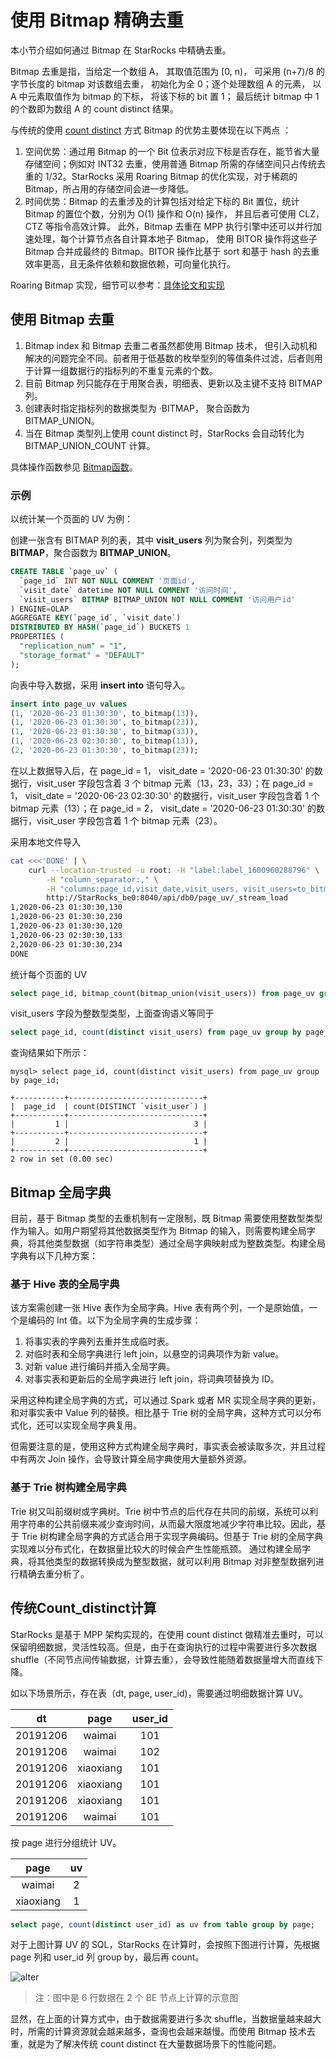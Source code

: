 # 使用 Bitmap 精确去重

本小节介绍如何通过 Bitmap 在 StarRocks 中精确去重。

Bitmap 去重是指，当给定一个数组 A， 其取值范围为 [0, n)， 可采用 (n+7)/8 的字节长度的 bitmap 对该数组去重， 初始化为全 0；逐个处理数组 A 的元素， 以 A 中元素取值作为 bitmap 的下标， 将该下标的 bit 置 1； 最后统计 bitmap 中 1 的个数即为数组 A 的 count distinct 结果。

与传统的使用 [count distinct](#传统count_distinct计算) 方式 Bitmap 的优势主要体现在以下两点 ：

1. 空间优势：通过用 Bitmap 的一个 Bit 位表示对应下标是否存在，能节省大量存储空间；例如对 INT32 去重，使用普通 Bitmap 所需的存储空间只占传统去重的 1/32。StarRocks 采用 Roaring Bitmap 的优化实现，对于稀疏的 Bitmap，所占用的存储空间会进一步降低。
2. 时间优势：Bitmap 的去重涉及的计算包括对给定下标的 Bit 置位，统计 Bitmap 的置位个数，分别为 O(1) 操作和 O(n) 操作， 并且后者可使用 CLZ，CTZ 等指令高效计算。 此外，Bitmap 去重在 MPP 执行引擎中还可以并行加速处理，每个计算节点各自计算本地子 Bitmap， 使用 BITOR 操作将这些子 Bitmap 合并成最终的 Bitmap。BITOR 操作比基于 sort 和基于 hash 的去重效率更高，且无条件依赖和数据依赖，可向量化执行。

Roaring Bitmap 实现，细节可以参考：[具体论文和实现](https://github.com/RoaringBitmap/RoaringBitmap)

## 使用 Bitmap 去重

1. Bitmap index 和 Bitmap 去重二者虽然都使用 Bitmap 技术， 但引入动机和解决的问题完全不同。前者用于低基数的枚举型列的等值条件过滤，后者则用于计算一组数据行的指标列的不重复元素的个数。
2. 目前 Bitmap 列只能存在于用聚合表，明细表、更新以及主键不支持 BITMAP 列。
3. 创建表时指定指标列的数据类型为 ·BITMAP， 聚合函数为 BITMAP_UNION。
4. 当在 Bitmap 类型列上使用 count distinct 时，StarRocks 会自动转化为 BITMAP_UNION_COUNT 计算。

具体操作函数参见 [Bitmap函数](../sql-reference/sql-functions/bitmap-functions/bitmap_union.md)。

### 示例

以统计某一个页面的 UV 为例：

创建一张含有 BITMAP 列的表，其中 **visit_users** 列为聚合列，列类型为 **BITMAP**，聚合函数为 **BITMAP_UNION**。

  ```sql
  CREATE TABLE `page_uv` (
    `page_id` INT NOT NULL COMMENT '页面id',
    `visit_date` datetime NOT NULL COMMENT '访问时间',
    `visit_users` BITMAP BITMAP_UNION NOT NULL COMMENT '访问用户id'
  ) ENGINE=OLAP
  AGGREGATE KEY(`page_id`, `visit_date`)
  DISTRIBUTED BY HASH(`page_id`) BUCKETS 1
  PROPERTIES (
    "replication_num" = "1",
    "storage_format" = "DEFAULT"
  );
  ```

向表中导入数据，采用 **insert into** 语句导入。

  ```sql
  insert into page_uv values
  (1, '2020-06-23 01:30:30', to_bitmap(13)),
  (1, '2020-06-23 01:30:30', to_bitmap(23)),
  (1, '2020-06-23 01:30:30', to_bitmap(33)),
  (1, '2020-06-23 02:30:30', to_bitmap(13)),
  (2, '2020-06-23 01:30:30', to_bitmap(23));
  ```

在以上数据导入后，在 page_id = 1， visit_date = '2020-06-23 01:30:30' 的数据行，visit_user 字段包含着 3 个 bitmap 元素（13，23，33）；在 page_id = 1， visit_date = '2020-06-23 02:30:30' 的数据行，visit_user 字段包含着 1 个 bitmap 元素（13）；在 page_id = 2， visit_date = '2020-06-23 01:30:30' 的数据行，visit_user 字段包含着 1 个 bitmap 元素（23）。

采用本地文件导入

```bash
cat <<<'DONE' | \
    curl --location-trusted -u root: -H "label:label_1600960288796" \
        -H "column_separator:," \
        -H "columns:page_id,visit_date,visit_users, visit_users=to_bitmap(visit_users)" -T - \
        http://StarRocks_be0:8040/api/db0/page_uv/_stream_load
1,2020-06-23 01:30:30,130
1,2020-06-23 01:30:30,230
1,2020-06-23 01:30:30,120
1,2020-06-23 02:30:30,133
2,2020-06-23 01:30:30,234
DONE
```

统计每个页面的 UV

```sql
select page_id, bitmap_count(bitmap_union(visit_users)) from page_uv group by page_id;
```
visit_users 字段为整数型类型，上面查询语义等同于

```sql
select page_id, count(distinct visit_users) from page_uv group by page_id;
```

查询结果如下所示：

```shell
mysql> select page_id, count(distinct visit_users) from page_uv group by page_id;

+-----------+------------------------------+
|  page_id  | count(DISTINCT `visit_user`) |
+-----------+------------------------------+
|         1 |                            3 |
+-----------+------------------------------+
|         2 |                            1 |
+-----------+------------------------------+
2 row in set (0.00 sec)
```

## Bitmap 全局字典

目前，基于 Bitmap 类型的去重机制有一定限制，既 Bitmap 需要使用整数型类型作为输入。如用户期望将其他数据类型作为 Bitmap 的输入，则需要构建全局字典，将其他类型数据（如字符串类型）通过全局字典映射成为整数类型。构建全局字典有以下几种方案：

### 基于 Hive 表的全局字典

该方案需创建一张 Hive 表作为全局字典。Hive 表有两个列，一个是原始值，一个是编码的 Int 值。以下为全局字典的生成步骤：

1. 将事实表的字典列去重并生成临时表。
2. 对临时表和全局字典进行 left join，以悬空的词典项作为新 value。
3. 对新 value 进行编码并插入全局字典。
4. 对事实表和更新后的全局字典进行 left join，将词典项替换为 ID。

采用这种构建全局字典的方式，可以通过 Spark 或者 MR 实现全局字典的更新，和对事实表中 Value 列的替换。相比基于 Trie 树的全局字典，这种方式可以分布式化，还可以实现全局字典复用。

但需要注意的是，使用这种方式构建全局字典时，事实表会被读取多次，并且过程中有两次 Join 操作，会导致计算全局字典使用大量额外资源。

### 基于 Trie 树构建全局字典

Trie 树又叫前缀树或字典树。Trie 树中节点的后代存在共同的前缀，系统可以利用字符串的公共前缀来减少查询时间，从而最大限度地减少字符串比较。因此，基于 Trie 树构建全局字典的方式适合用于实现字典编码。但基于 Trie 树的全局字典实现难以分布式化，在数据量比较大的时候会产生性能瓶颈。
通过构建全局字典，将其他类型的数据转换成为整型数据，就可以利用 Bitmap 对非整型数据列进行精确去重分析了。

## 传统Count_distinct计算

StarRocks 是基于 MPP 架构实现的，在使用 count distinct 做精准去重时，可以保留明细数据，灵活性较高。但是，由于在查询执行的过程中需要进行多次数据 shuffle（不同节点间传输数据，计算去重），会导致性能随着数据量增大而直线下降。

如以下场景所示，存在表（dt, page, user_id)，需要通过明细数据计算 UV。

|  dt   |   page  | user_id |
| :---: | :---: | :---:|
|   20191206  |   waimai  | 101 |
|   20191206  |   waimai  | 102 |
|   20191206  |   xiaoxiang  | 101 |
|   20191206  |   xiaoxiang  | 101 |
|   20191206  |   xiaoxiang  | 101 |
|   20191206  |   waimai  | 101 |

按 page 进行分组统计 UV。

|  page   |   uv  |
| :---: | :---: |
|   waimai  |   2  |
|   xiaoxiang  |  1   |

```sql
select page, count(distinct user_id) as uv from table group by page;
```

对于上图计算 UV 的 SQL，StarRocks 在计算时，会按照下图进行计算，先根据 page 列和 user_id 列 group by，最后再 count。

![alter](../assets/6.1.2-2.png)

> 注：图中是 6 行数据在 2 个 BE 节点上计算的示意图

显然，在上面的计算方式中，由于数据需要进行多次 shuffle，当数据量越来越大时，所需的计算资源就会越来越多，查询也会越来越慢。而使用 Bitmap 技术去重，就是为了解决传统 count distinct 在大量数据场景下的性能问题。
